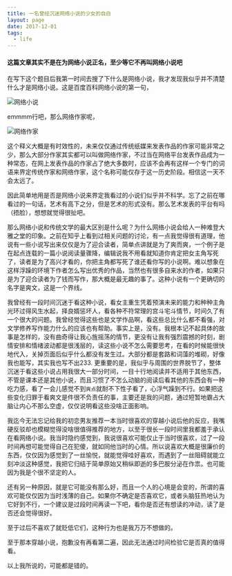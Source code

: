 ```yaml
---
title: 一名曾经沉迷网络小说的少女的自白
layout: page
date: 2017-12-01
tags:
  - life
---
```


#### 这篇文章其实不是在为网络小说正名，至少等它不再叫网络小说吧

在写下这个题目后我第一时间去搜了下什么是网络小说，我才发现我似乎并不清楚什么才是网络小说。这是百度百科网络小说的第一句，

![网络小说](https://i.loli.net/2017/12/01/5a2129fc56935.png)

emmmm行吧，那么网络作家呢，

<!--more-->

![网络作家](https://i.loli.net/2017/12/01/5a212bac991ef.png)

这个释义大概是有时效性的，未来仅仅通过传统纸媒来发表作品的作家可能非常之少，那么大部分作家其实都可以叫做网络作家，不过当在网络平台发表作品成为一种常态，在网上发表作品的作家占了绝大多数时，应该不会再有这样一个专门的词语来界定传统作家和网络作家，这个名称可能仅存于这一历史阶段。相信这一天不会太远了。

因此简单地用是否是网络小说来界定我看过的小说们似乎并不科学。忘了之前在哪看过的一句话，艺术有高下之分，但是艺术的形式没有。那么艺术发表的平台有吗（捂脸），想想就觉得很扯吧。

那么网络小说和传统文学的最大区别是什么呢？为什么网络小说会给人一种难登大雅之堂的印象。之前在知乎上看到过相关问题的讨论，有一点我觉得很有道理，他说有一些小说写出来仅仅是为了迎合读者，简单点讲就是为了爽而爽，一个例子是在起点连载的一篇小说阅读量骤降，编辑说我不用看就知道你肯定把女主角写死了，读者是为了高兴才看的，你把主角都写死了谁还看你写的小说啊。难以想象在这样浮躁的环境下作者怎么写出优秀的作品，当然也有很多自来水的作者，如果只是为了迎合读者为了钱而写作，那大概是最无趣的事了。这种小说有一个更确切的名字是爽文，这是一个界线。

我曾经有一段时间沉迷于看这种小说，看女主重生凭着预演未来的能力和种种主角光环过得风生水起，择良婿惩坏人，看各种不符常理的宫斗宅斗情节，时间久了有一个很大的问题。我曾经觉得这些也是文学作品啊，看这些总比什么都不看强，对文学修养写作能力什么的应该也有帮助。事实上是，没有。我根本记不起具体的故事是怎样的，没有曲奇得让我心旌摇荡的情节，更没有让我有强烈震撼的时刻，剧情安排和情绪波动都是很浅层的，读这些小说不怎么需要思考，在看的时候能很快地代入，关掉页面后似乎什么都没有发生过。大部分都是套路和词藻的堆砌，好像我也能写，其实我也写不出233. 更重要的是，我似乎与周围的世界脱节了，整体沉迷于看这些小说占用我很大一部分时间，一目十行地阅读并不适用于其他东西，不管是课本还是其他小说，而且习惯了不怎么动脑的阅读后看其他的东西会有一种吃力感，看了一会儿感觉不到```爽点```就耐不下性子看了，心浮气躁到不行。如果把这些变化归罪于看爽文是件很不负责任的事，主要还是我的问题，通过短暂地霸占大脑让内心不那么空虚，仅仅说明看这些没啥正面影响。

我迄今无法忘记给我的初恋男友推荐一本当时很喜欢的穿越小说后他的反应，我嘴硬反驳却也模糊觉得没啥很值得推荐的地方，以至于很长一段时间里我都羞于承认在看网络小说。我当时隐约感觉到，我说很喜欢可能仅止于当时很喜欢，过了一段时间再想可能觉得自己在犯傻，就如同他当时的心情。所以说喜欢大概是很廉价的东西，仅仅因为感觉到了一丝愉悦，就能觉得哇好喜欢，而遇到了一丝阻碍就能立刻冲淡这种感觉，我把它归结于简单原始又稍纵即逝的多巴胺分泌在作祟。也可能因为我是个很不坚定的人。

还有另一种原因，就是它可能没有那么好，而且一个人的心境是会变的，所谓的喜欢可能仅仅因为当时浅薄的自己。如果你不确定是否喜欢它，或者头脑狂热地认为它好到不行，一个建议是过段时间再读一下吧，看你是否还有想读的冲动，读了是否还会觉得很好。

至于过后不喜欢了就贬低它们，这种行为也是我万万不想做的。

至于那本穿越小说，抱歉没有再看第二遍，因此无法通过时间检验它是否真的值得看。

以上我所说的，可能都是错的。
